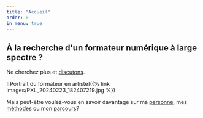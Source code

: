 ```yaml
---
title: "Accueil"
order: 0
in_menu: true
---
```

## À la recherche d'un formateur numérique à large spectre ?

Ne cherchez plus et [discutons](https://galthubu.github.io/formateur/contact.html).

![Portrait du formateur en artiste]({% link images/PXL_20240223_182407219.jpg %}) 

Mais peut-être voulez-vous en savoir davantage sur ma [personne](https://galthubu.github.io/formateur/formateur%20numerique.html), mes [méthodes](https://galthubu.github.io/formateur/mes%20methodes.html) ou mon [parcours](https://galthubu.github.io/formateur/cv%20exhaustif.html)? 